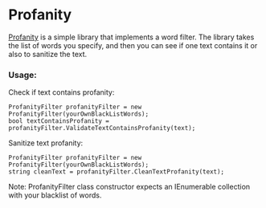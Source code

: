 Profanity
=========
[Profanity](https://github.com/hernandgr/Profanity) is a simple library that implements a word filter. The library takes the list of words you specify, and then you can see if one text contains it or also to sanitize the text.

### Usage:

Check if text contains profanity:

	ProfanityFilter profanityFilter = new ProfanityFilter(yourOwnBlackListWords);
    bool textContainsProfanity = profanityFilter.ValidateTextContainsProfanity(text);
    
Sanitize text profanity:

	ProfanityFilter profanityFilter = new ProfanityFilter(yourOwnBlackListWords);
	string cleanText = profanityFilter.CleanTextProfanity(text);
	
Note: ProfanityFilter class constructor expects an IEnumerable collection with your blacklist of words.